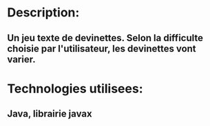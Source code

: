 # Description:
## Un jeu texte de devinettes. Selon la difficulte choisie par l'utilisateur, les devinettes vont varier.
#
# Technologies utilisees:
## Java, librairie javax
